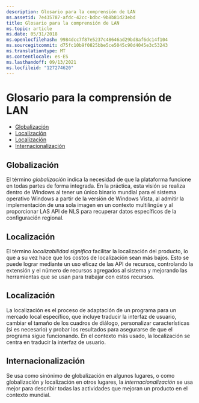 ```yaml
---
description: Glosario para la comprensión de LAN
ms.assetid: 7e435787-afdc-42cc-bdbc-9b8b81d23ebd
title: Glosario para la comprensión de LAN
ms.topic: article
ms.date: 05/31/2018
ms.openlocfilehash: 9984dcc7f87e5237c48646ad29bd8af6dc14f104
ms.sourcegitcommit: d75fc10b9f0825bbe5ce5045c90d4045e3c53243
ms.translationtype: MT
ms.contentlocale: es-ES
ms.lasthandoff: 09/13/2021
ms.locfileid: "127274620"
---
```

# <a name="glossary-for-understanding-mui"></a>Glosario para la comprensión de LAN

-   [Globalización](#globalization)
-   [Localización](#localizability)
-   [Localización](#localization)
-   [Internacionalización](#internationalization)

## <a name="globalization"></a>Globalización

El término *globalización* indica la necesidad de que la plataforma funcione en todas partes de forma integrada. En la práctica, esta visión se realiza dentro de Windows al tener un único binario mundial para el sistema operativo Windows a partir de la versión de Windows Vista, al admitir la implementación de una sola imagen en un contexto multilingüe y al proporcionar LAS API de NLS para recuperar datos específicos de la configuración regional.

## <a name="localizability"></a>Localización

El término *localizabilidad significa* facilitar la localización del producto, lo que a su vez hace que los costos de localización sean más bajos. Esto se puede lograr mediante un uso eficaz de las API de recursos, controlando la extensión y el número de recursos agregados al sistema y mejorando las herramientas que se usan para trabajar con estos recursos.

## <a name="localization"></a>Localización

 La localización es el proceso de adaptación de un programa para un mercado local específico, que incluye traducir la interfaz de usuario, cambiar el tamaño de los cuadros de diálogo, personalizar características (si es necesario) y probar los resultados para asegurarse de que el programa sigue funcionando. En el contexto más usado, la localización se centra en traducir la interfaz de usuario.

## <a name="internationalization"></a>Internacionalización

Se usa como sinónimo de globalización en algunos lugares, o como globalización y localización en otros lugares, la *internacionalización* se usa mejor para describir todas las actividades que mejoran un producto en el contexto mundial.

 

 



